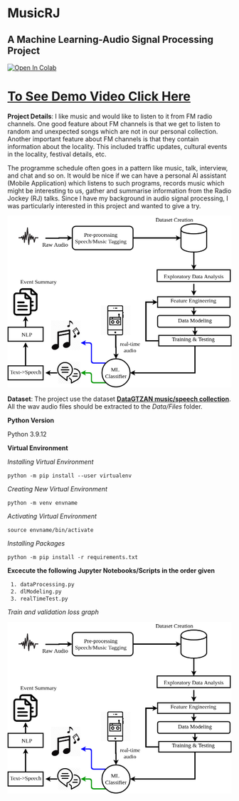 
# MusicRJ

## A Machine Learning-Audio Signal Processing Project

[![Open In Colab](https://colab.research.google.com/assets/colab-badge.svg)](https://colab.research.google.com/drive/17DN_dJCyYJFQdBeyqKmcbwiIZH5ihE1z?usp=sharing)

# [To See Demo Video Click Here](https://www.youtube.com/watch?v=9X55T_ffNwg&t=224s)

**Project Details**: I like music and would like to listen to it from FM radio channels. One good feature about FM channels is that we get to listen to random and unexpected songs which are not in our personal collection. Another important feature about FM channels is that they contain information about the locality. This included traffic updates, cultural events in the locality, festival details, etc. 

The programme schedule often goes in a pattern like music, talk, interview, and chat and so on. It would be nice if we can have a personal AI assistant (Mobile Application) which listens to such programs, records music which might be interesting to us, gather and summarise information from the Radio Jockey (RJ) talks. Since I have my background in audio signal processing, I was particularly interested in this project and wanted to give a try. 

![Block Diagram](https://github.com/cksajil/MusicRJ/blob/master/Images/BlockDGMSmall.png)

**Dataset**: The project use the dataset **[DataGTZAN music/speech collection](http://opihi.cs.uvic.ca/sound/music_speech.tar.gz)**. All the wav audio files should be extracted to the *Data/Files* folder.

**Python Version**

Python 3.9.12

**Virtual Environment**

*Installing Virtual Environment*
```console
python -m pip install --user virtualenv
```
*Creating New Virtual Environment*
```console
python -m venv envname
```
*Activating Virtual Environment*
```console
source envname/bin/activate
```
*Installing Packages*
```console
python -m pip install -r requirements.txt
```

**Excecute the following Jupyter Notebooks/Scripts in the order given**

	 1. dataProcessing.py
	 2. dlModeling.py
	 3. realTimeTest.py

*Train and validation loss graph*

![Block Diagram](https://github.com/cksajil/MusicRJ/blob/master/Images/BlockDGMSmall.png)
